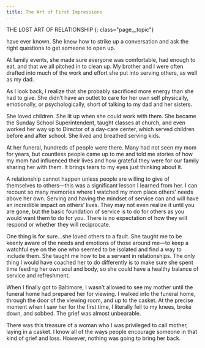```yaml
---
title: The Art of First Impressions
---
```


THE LOST ART OF RELATIONSHIP
{: class="page__topic"}

have ever known. She knew how to strike up a conversation and ask the right
questions to get someone to open up.

At family events, she made sure everyone was comfortable, had enough to
eat, and that we all pitched in to clean up. My brother and I were often drafted
into much of the work and effort she put into serving others, as well as my dad.

As I look back, I realize that she probably sacrificed more energy than
she had to give. She didn’t have an outlet to care for her own self physically,
emotionally, or psychologically, short of talking to my dad and her sisters.

She loved children. She lit up when she could work with them. She became
the Sunday School Superintendent, taught classes at church, and even worked
her way up to Director of a day-care center, which served children before and
after school. She lived and breathed serving kids.

At her funeral, hundreds of people were there. Many had not seen my
mom for years, but countless people came up to me and told me stories of how
my mom had influenced their lives and how grateful they were for our family
sharing her with them. It brings tears to my eyes just thinking about it.

A relationship cannot happen unless people are willing to give of themselves
to others—this was a significant lesson I learned from her. I can recount so many
memories where I watched my mom place others’ needs above her own. Serving
and having the mindset of service can and will have an incredible impact on
others’ lives. They may not even realize it until you are gone, but the basic
foundation of service is to do for others as you would want them to do for
you. There is no expectation of how they will respond or whether they will
reciprocate.

One thing is for sure...she loved others to a fault. She taught me to be
keenly aware of the needs and emotions of those around me—to keep a watchful
eye on the one who seemed to be isolated and find a way to include them. She
taught me how to be a servant in relationships. The only thing I would have
coached her to do differently is to make sure she spent time feeding her own
soul and body, so she could have a healthy balance of service and refreshment.

When I finally got to Baltimore, I wasn’t allowed to see my mother until
the funeral home had prepared her for viewing. I walked into the funeral home,
through the door of the viewing room, and up to the casket. At the precise
moment when I saw her for the first time, I literally fell to my knees, broke
down, and sobbed. The grief was almost unbearable.

There was this treasure of a woman who I was privileged to call mother,
laying in a casket. I know all of the ways people encourage someone in that kind
of grief and loss. However, nothing was going to bring her back.